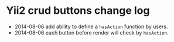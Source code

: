 Yii2 crud buttons change log
============================

- 2014-08-06 add ability to define a `hasAction` function by users.
- 2014-08-06 each button before render will check by `hasAction`.

